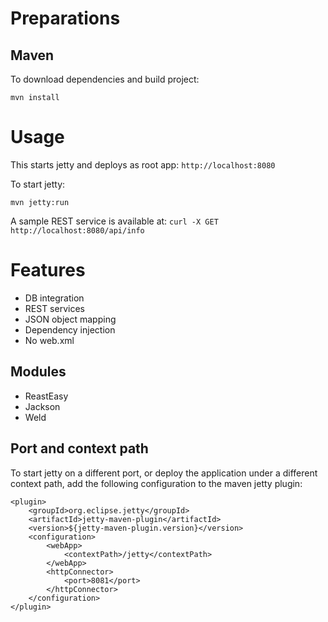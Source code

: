 # Preparations
## Maven

To download dependencies and build project:

    mvn install
    
# Usage

This starts jetty and deploys as root app: `http://localhost:8080`
	
To start jetty:

    mvn jetty:run
    
A sample REST service is available at: `curl -X GET http://localhost:8080/api/info`
	
# Features

* DB integration
* REST services
* JSON object mapping
* Dependency injection
* No web.xml

## Modules

* ReastEasy 
* Jackson
* Weld

## Port and context path

To start jetty on a different port, or deploy the application under a different context path, add the following configuration to the maven jetty plugin:

	<plugin>
		<groupId>org.eclipse.jetty</groupId>
		<artifactId>jetty-maven-plugin</artifactId>
		<version>${jetty-maven-plugin.version}</version>
		<configuration>
			<webApp>
				<contextPath>/jetty</contextPath>
			</webApp>
			<httpConnector>
				<port>8081</port>
			</httpConnector>
		</configuration>
	</plugin>
